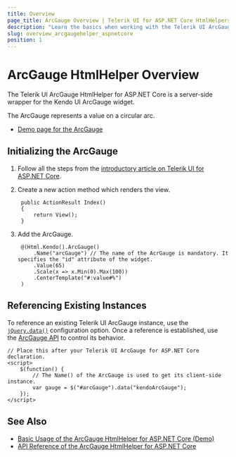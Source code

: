 ```yaml
---
title: Overview
page_title: ArcGauge Overview | Telerik UI for ASP.NET Core HtmlHelpers
description: "Learn the basics when working with the Telerik UI ArcGauge HtmlHelper for ASP.NET Core (MVC 6 or ASP.NET Core MVC)."
slug: overview_arcgaugehelper_aspnetcore
position: 1
---
```


# ArcGauge HtmlHelper Overview

The Telerik UI ArcGauge HtmlHelper for ASP.NET Core is a server-side wrapper for the Kendo UI ArcGauge widget.

The ArcGauge represents a value on a circular arc.

* [Demo page for the ArcGauge](https://demos.telerik.com/aspnet-core/arc-gauge/index)

## Initializing the ArcGauge

1. Follow all the steps from the [introductory article on Telerik UI for ASP.NET Core](https://docs.telerik.com/aspnet-core/introduction).
1. Create a new action method which renders the view.

        public ActionResult Index()
        {
            return View();
        }

1. Add the ArcGauge.

        @(Html.Kendo().ArcGauge()
            .Name("arcGauge") // The name of the AcrGauge is mandatory. It specifies the "id" attribute of the widget.
            .Value(65)
            .Scale(x => x.Min(0).Max(100))
            .CenterTemplate("#:value#%")
        )

## Referencing Existing Instances

To reference an existing Telerik UI ArcGauge instance, use the [`jQuery.data()`](http://api.jquery.com/jQuery.data/) configuration option. Once a reference is established, use the [ArcGauge API](/api/arcgauge) to control its behavior.

    // Place this after your Telerik UI ArcGauge for ASP.NET Core declaration.
    <script>
        $(function() {
            // The Name() of the ArcGauge is used to get its client-side instance.
            var gauge = $("#arcGauge").data("kendoArcGauge");
        });
    </script>

## See Also

* [Basic Usage of the ArcGauge HtmlHelper for ASP.NET Core (Demo)](https://demos.telerik.com/aspnet-core/arc-gauge/index)
* [API Reference of the ArcGauge HtmlHelper for ASP.NET Core](/api/arcgauge)
